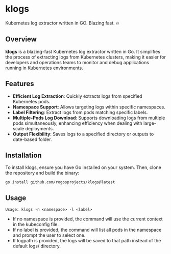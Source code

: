 # klogs

Kubernetes log extractor written in GO. Blazing fast. 🔥

## Overview

**klogs** is a blazing-fast Kubernetes log extractor written in Go. It simplifies the process of extracting logs from Kubernetes clusters, making it easier for developers and operations teams to monitor and debug applications running in Kubernetes environments.

## Features

- **Efficient Log Extraction**: Quickly extracts logs from specified Kubernetes pods.
- **Namespace Support**: Allows targeting logs within specific namespaces.
- **Label Filtering**: Extract logs from pods matching specific labels.
- **Multiple-Pods Log Download**: Supports downloading logs from multiple pods simultaneously, enhancing efficiency when dealing with large-scale deployments.
- **Output Flexibility**: Saves logs to a specified directory or outputs to date-based folder.

## Installation

To install klogs, ensure you have Go installed on your system. Then, clone the repository and build the binary:

```
go install github.com/rogosprojects/klogs@latest
```

## Usage

`Usage: klogs -n <namespace> -l <label>`

* If no namespace is provided, the command will use the current context in the kubeconfig file.
* If no label is provided, the command will list all pods in the namespace and prompt the user to select one.
* If logpath is provided, the logs will be saved to that path instead of the default logs/ directory.
